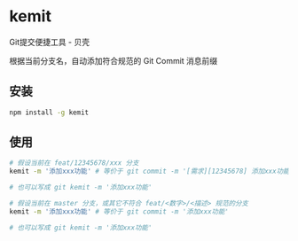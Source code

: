 # kemit

Git提交便捷工具 - 贝壳

根据当前分支名，自动添加符合规范的 Git Commit 消息前缀

## 安装

```bash
npm install -g kemit
```

## 使用

```bash
# 假设当前在 feat/12345678/xxx 分支
kemit -m '添加xxx功能' # 等价于 git commit -m '[需求][12345678] 添加xxx功能'

# 也可以写成 git kemit -m '添加xxx功能'
```

```bash
# 假设当前在 master 分支，或其它不符合 feat/<数字>/<描述> 规范的分支
kemit -m '添加xxx功能' # 等价于 git commit -m '添加xxx功能'

# 也可以写成 git kemit -m '添加xxx功能'
```
